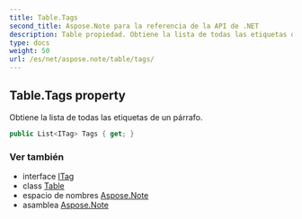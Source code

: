 ```yaml
---
title: Table.Tags
second_title: Aspose.Note para la referencia de la API de .NET
description: Table propiedad. Obtiene la lista de todas las etiquetas de un párrafo.
type: docs
weight: 50
url: /es/net/aspose.note/table/tags/
---
```

## Table.Tags property

Obtiene la lista de todas las etiquetas de un párrafo.

```csharp
public List<ITag> Tags { get; }
```

### Ver también

* interface [ITag](../../itag/)
* class [Table](../)
* espacio de nombres [Aspose.Note](../../table/)
* asamblea [Aspose.Note](../../../)



